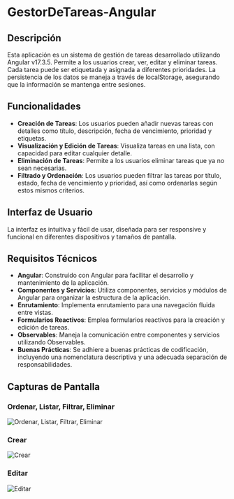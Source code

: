 # GestorDeTareas-Angular

## Descripción

Esta aplicación es un sistema de gestión de tareas desarrollado utilizando Angular v17.3.5. Permite a los usuarios crear, ver, editar y eliminar tareas. Cada tarea puede ser etiquetada y asignada a diferentes prioridades. La persistencia de los datos se maneja a través de localStorage, asegurando que la información se mantenga entre sesiones.

## Funcionalidades

- **Creación de Tareas**: Los usuarios pueden añadir nuevas tareas con detalles como título, descripción, fecha de vencimiento, prioridad y etiquetas.
- **Visualización y Edición de Tareas**: Visualiza tareas en una lista, con capacidad para editar cualquier detalle.
- **Eliminación de Tareas**: Permite a los usuarios eliminar tareas que ya no sean necesarias.
- **Filtrado y Ordenación**: Los usuarios pueden filtrar las tareas por título, estado, fecha de vencimiento y prioridad, así como ordenarlas según estos mismos criterios.

## Interfaz de Usuario

La interfaz es intuitiva y fácil de usar, diseñada para ser responsive y funcional en diferentes dispositivos y tamaños de pantalla.

## Requisitos Técnicos

- **Angular**: Construido con Angular para facilitar el desarrollo y mantenimiento de la aplicación.
- **Componentes y Servicios**: Utiliza componentes, servicios y módulos de Angular para organizar la estructura de la aplicación.
- **Enrutamiento**: Implementa enrutamiento para una navegación fluida entre vistas.
- **Formularios Reactivos**: Emplea formularios reactivos para la creación y edición de tareas.
- **Observables**: Maneja la comunicación entre componentes y servicios utilizando Observables.
- **Buenas Prácticas**: Se adhiere a buenas prácticas de codificación, incluyendo una nomenclatura descriptiva y una adecuada separación de responsabilidades.

## Capturas de Pantalla

### Ordenar, Listar, Filtrar, Eliminar
![Ordenar, Listar, Filtrar, Eliminar](https://github.com/Daniel349167/GestorDeTareas-Angular/assets/62466867/5e41ca92-d68c-4a1d-99ee-d041670abe85)

### Crear
![Crear](https://github.com/Daniel349167/GestorDeTareas-Angular/assets/62466867/7f86b8e9-1c4e-4ae4-9b75-c4d17666bd9a)

### Editar
![Editar](https://github.com/Daniel349167/GestorDeTareas-Angular/assets/62466867/3c13dfc5-cb31-4882-9ea4-891c0e9f2d69)

